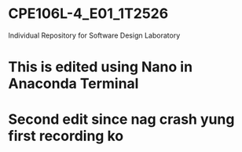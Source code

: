 # CPE106L-4_E01_1T2526
Individual Repository for Software Design Laboratory

# This is edited using Nano in Anaconda Terminal

# Second edit since nag crash yung first recording ko
